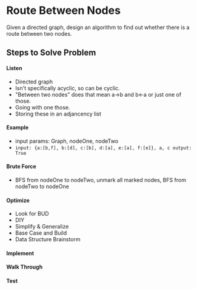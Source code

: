 # Route Between Nodes

Given a directed graph, design an algorithm to find out whether there is a route between two nodes.

## Steps to Solve Problem
#### Listen
- Directed graph
- Isn't specifically acyclic, so can be cyclic. 
- "Between two nodes" does that mean a->b and b<-a or just one of those. 
 - Going with one those. 
- Storing these in an adjancency list
#### Example
- input params: Graph, nodeOne, nodeTwo
- `input: {a:[b,f], b:[d], c:[b], d:[a], e:[a], f:[e]}, a, c output: True`
#### Brute Force
- BFS from nodeOne to nodeTwo, unmark all marked nodes, BFS from nodeTwo to nodeOne
#### Optimize
- Look for BUD
- DIY
- Simplify & Generalize
- Base Case and Build
- Data Structure Brainstorm

#### Implement
#### Walk Through
#### Test
